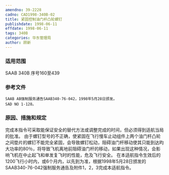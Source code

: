 ```yaml
---
amendno: 39-2228
cadno: CAD1998-340B-02
title: 紧固控制油门杆凸轮螺钉
publishdate: 1998-06-11
effdate: 1998-06-11
tags: 340B
categories: 华东管理局
author: 顾新
---
```


### 适用范围 
SAAB 340B 序号160至439

### 参考文件
    SAAB AB强制服务通告SAAB340-76-042，1998年5月28日颁发。
    SAD NO 1-128。

### 原因、措施和规定 
完成本指令可采取能保证安全的替代方法或调整完成的时间，但必须得到适航当局的批准。 
    由于螺钉型号的不正确，使紧固在飞行慢车止动组件上两个油门杆凸轮之间垫片的螺钉不能完全紧固，会导致螺钉松动，阻碍油门杆移动使其只能到达昀大功率的80％，将导致飞机离地前阻碍油门杆的移动，如果出现这种情况，会影响飞机在中止起飞和单发复飞时的性能，危及飞行安全。 
    在本适航指令生效后的1200飞行小时内，或6个月内，以先到为准，根据1998年5月28日颁发的SAAB340-76-042强制服务通告及附件1，2，3完成本适航指令。
  
